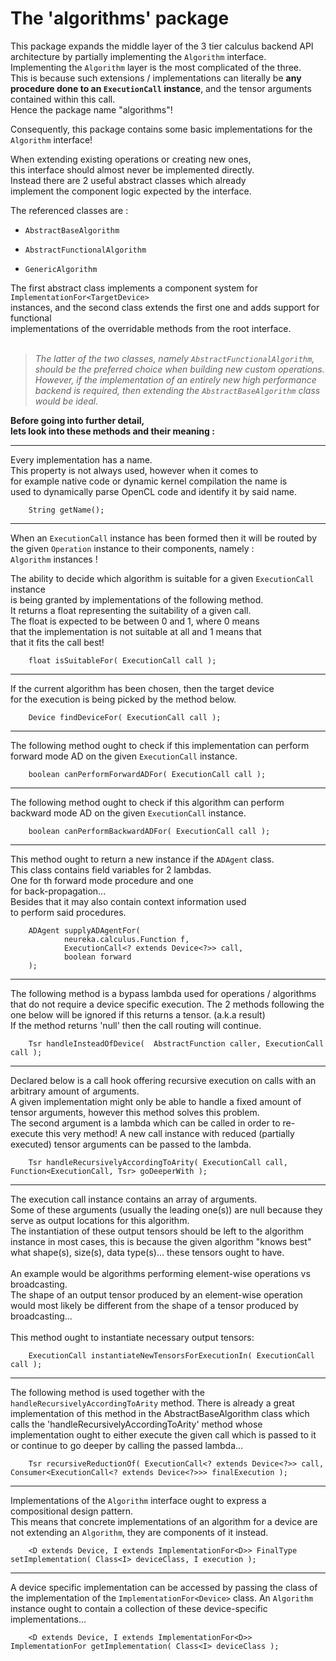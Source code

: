 
# The 'algorithms' package

This package expands the middle layer of the 3 tier 
calculus backend API architecture by partially implementing
the `Algorithm` interface. <br>
Implementing the `Algorithm` layer is the most complicated of the three. <br> 
This is because such extensions / implementations 
can literally be **any procedure done to an `ExecutionCall` instance**, 
and the tensor arguments contained within this call. <br>
Hence the package name "algorithms"! <br>

Consequently, this package contains some basic implementations
for the `Algorithm` interface! <br>

When extending existing operations or creating new ones,   <br>
this interface should almost never be implemented directly. <br>
Instead there are 2 useful abstract classes which already <br>
implement the component logic expected by the interface. <br> 

The referenced classes are :

- `AbstractBaseAlgorithm`

- `AbstractFunctionalAlgorithm`

- `GenericAlgorithm`

The first abstract class implements a component system for `ImplementationFor<TargetDevice>` <br>
instances, and the second class extends the first one and adds support for functional <br>
implementations of the overridable methods from the root interface. <br>
<br>
> *The latter of the two classes, namely `AbstractFunctionalAlgorithm`, should be 
> the preferred choice when building new custom operations.*
> *However, if the implementation of an entirely new high performance backend
> is required, then extending the `AbstractBaseAlgorithm` class would be ideal.*


**Before going into further detail, <br>
lets look into these methods and their meaning :** <br>

---

Every implementation has a name. <br>
This property is not always used, however when it comes to <br>
for example native code or dynamic kernel compilation the name is <br>
used to dynamically parse OpenCL code and identify it by said name. <br>

```
    String getName();
```
---

When an `ExecutionCall` instance has been formed then it will be routed by <br>
the given `Operation` instance to their components, namely : <br> 
`Algorithm` instances ! <br>

The ability to decide which algorithm is suitable for a given `ExecutionCall` instance <br>
is being granted by implementations of the following method. <br>
It returns a float representing the suitability of a given call. <br>
The float is expected to be between 0 and 1, where 0 means <br>
that the implementation is not suitable at all and 1 means that <br>
that it fits the call best! <br>

```
    float isSuitableFor( ExecutionCall call );
```
---

If the current algorithm has been chosen, then the target device <br>
for the execution is being picked by the method below. <br>

```
    Device findDeviceFor( ExecutionCall call );
```
---

The following method ought to check if this 
implementation can perform forward mode AD on
the given `ExecutionCall` instance.

```
    boolean canPerformForwardADFor( ExecutionCall call );
```
---


The following method ought to check if this 
algorithm can perform backward mode AD on
the given `ExecutionCall` instance.

```
    boolean canPerformBackwardADFor( ExecutionCall call );
```
---

This method ought to return a new instance 
if the `ADAgent` class. <br>
This class contains field variables for 2 lambdas. <br>
One for th forward mode procedure and one <br>
for back-propagation... <br>
Besides that it may also contain context information used <br>
to perform said procedures.

```
    ADAgent supplyADAgentFor(
            neureka.calculus.Function f,
            ExecutionCall<? extends Device<?>> call,
            boolean forward
    );
```
---

The following method is a bypass lambda used 
for operations / algorithms that do not require a device specific execution.
The 2 methods following the one below will be ignored
if this returns a tensor. (a.k.a result) <br>
If the method returns 'null' then 
the call routing will continue.

```
    Tsr handleInsteadOfDevice(  AbstractFunction caller, ExecutionCall call );
```
---

Declared below is a call hook offering recursive 
execution on calls with an arbitrary amount of arguments. <br>
A given implementation might only be able to handle a fixed amount 
of tensor arguments, however this method solves this problem.<br>
The second argument is a lambda which can be called in order to 
re-execute this very method! A new call instance with reduced (partially executed)
tensor arguments can be passed to the lambda.

```
    Tsr handleRecursivelyAccordingToArity( ExecutionCall call, Function<ExecutionCall, Tsr> goDeeperWith );
```
---

The execution call instance contains an array of arguments.<br>
Some of these arguments (usually the leading one(s)) are null
because they serve as output locations for this algorithm. <br>
The instantiation of these output tensors should be left to the
algorithm instance in most cases, this is because the given algorithm
"knows best" what shape(s), size(s), data type(s)... these tensors ought to have.<br>
<br>
An example would be algorithms performing element-wise operations vs broadcasting. <br>
The shape of an output tensor produced by an element-wise operation would most likely be
different from the shape of a tensor produced by broadcasting... <br>
<br>
This method ought to instantiate necessary output tensors:
```
    ExecutionCall instantiateNewTensorsForExecutionIn( ExecutionCall call );
```
---

The following method is used together with the `handleRecursivelyAccordingToArity` method.
There is already a great implementation of this method in the AbstractBaseAlgorithm class
which calls the 'handleRecursivelyAccordingToArity' method whose implementation
ought to either execute the given call which is passed to it or
continue to go deeper by calling the passed lambda... <br>

```
    Tsr recursiveReductionOf( ExecutionCall<? extends Device<?>> call, Consumer<ExecutionCall<? extends Device<?>>> finalExecution );
```
---

Implementations of the `Algorithm` interface ought to express a compositional design pattern. <br>
This means that concrete implementations of an algorithm for a device are not extending
an `Algorithm`, they are components of it instead. <br>


```
    <D extends Device, I extends ImplementationFor<D>> FinalType setImplementation( Class<I> deviceClass, I execution );
```
---

A device specific implementation can be accessed by passing the class of the implementation 
of the `ImplementationFor<Device>` class.
An `Algorithm` instance ought to contain a collection of these device-specific 
implementations...

```
    <D extends Device, I extends ImplementationFor<D>> ImplementationFor getImplementation( Class<I> deviceClass );
```
